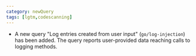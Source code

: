 ```yaml
---
category: newQuery
tags: [lgtm,codescanning]
---
```

* A new query "Log entries created from user input" (`go/log-injection`) has been added. The query reports user-provided data reaching calls to logging methods.
